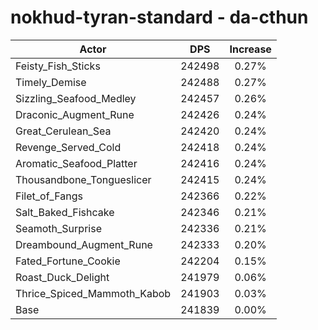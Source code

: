# nokhud-tyran-standard - da-cthun
| Actor | DPS | Increase |
|---|:---:|:---:|
|Feisty_Fish_Sticks|242498|0.27%|
|Timely_Demise|242488|0.27%|
|Sizzling_Seafood_Medley|242457|0.26%|
|Draconic_Augment_Rune|242426|0.24%|
|Great_Cerulean_Sea|242420|0.24%|
|Revenge_Served_Cold|242418|0.24%|
|Aromatic_Seafood_Platter|242416|0.24%|
|Thousandbone_Tongueslicer|242415|0.24%|
|Filet_of_Fangs|242366|0.22%|
|Salt_Baked_Fishcake|242346|0.21%|
|Seamoth_Surprise|242336|0.21%|
|Dreambound_Augment_Rune|242333|0.20%|
|Fated_Fortune_Cookie|242204|0.15%|
|Roast_Duck_Delight|241979|0.06%|
|Thrice_Spiced_Mammoth_Kabob|241903|0.03%|
|Base|241839|0.00%|
